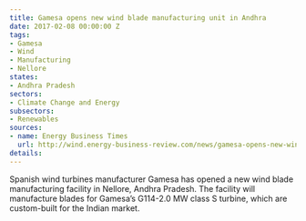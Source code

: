 ```yaml
---
title: Gamesa opens new wind blade manufacturing unit in Andhra
date: 2017-02-08 00:00:00 Z
tags:
- Gamesa
- Wind
- Manufacturing
- Nellore
states:
- Andhra Pradesh
sectors:
- Climate Change and Energy
subsectors:
- Renewables
sources:
- name: Energy Business Times
  url: http://wind.energy-business-review.com/news/gamesa-opens-new-wind-blade-manufacturing-facility-in-andhra-pradesh-india-030217-5731405
details: 
---
```


Spanish wind turbines manufacturer Gamesa has opened a new wind blade manufacturing facility in Nellore, Andhra Pradesh. The facility will manufacture blades for Gamesa’s G114-2.0 MW class S turbine, which are custom-built for the Indian market.
